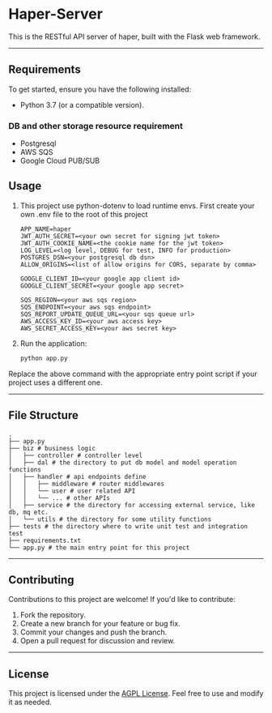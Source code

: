 # Haper-Server

This is the RESTful API server of haper, built with the Flask web framework.

---


## Requirements

To get started, ensure you have the following installed:

- Python 3.7 (or a compatible version).

### DB and other storage resource requirement

- Postgresql
- AWS SQS
- Google Cloud PUB/SUB

## Usage

1. This project use python-dotenv to load runtime envs. First create your own .env file to the root of this project
   ```text
   APP_NAME=haper
   JWT_AUTH_SECRET=<your own secret for signing jwt token>
   JWT_AUTH_COOKIE_NAME=<the cookie name for the jwt token>
   LOG_LEVEL=<log level, DEBUG for test, INFO for production>
   POSTGRES_DSN=<your postgresql db dsn>
   ALLOW_ORIGINS=<list of allow origins for CORS, separate by comma>
   
   GOOGLE_CLIENT_ID=<your google app client id>
   GOOGLE_CLIENT_SECRET=<your google app secret>
   
   SQS_REGION=<your aws sqs region>
   SQS_ENDPOINT=<your aws sqs endpoint>
   SQS_REPORT_UPDATE_QUEUE_URL=<your sqs queue url>
   AWS_ACCESS_KEY_ID=<your aws access key>
   AWS_SECRET_ACCESS_KEY=<your aws secret key>
   ```

2. Run the application:

   ```bash
   python app.py
   ```


Replace the above command with the appropriate entry point script if your project uses a different one.

---

## File Structure

```text
.
├── app.py
├── biz # business logic
│   ├── controller # controller level
│   ├── dal # the directory to put db model and model operation functions
│   ├── handler # api endpoints define 
│   │   ├── middleware # router middlewares
│   │   └── user # user related API
│   │   └── ... # other APIs
│   ├── service # the directory for accessing external service, like db, mq etc.
│   └── utils # the directory for some utility functions
├── tests # the directory where to write unit test and integration test
├── requirements.txt
└── app.py # the main entry point for this project
```

---

## Contributing

Contributions to this project are welcome! If you'd like to contribute:

1. Fork the repository.
2. Create a new branch for your feature or bug fix.
3. Commit your changes and push the branch.
4. Open a pull request for discussion and review.

---

## License

This project is licensed under the [AGPL License](LICENSE). Feel free to use and modify it as needed.
